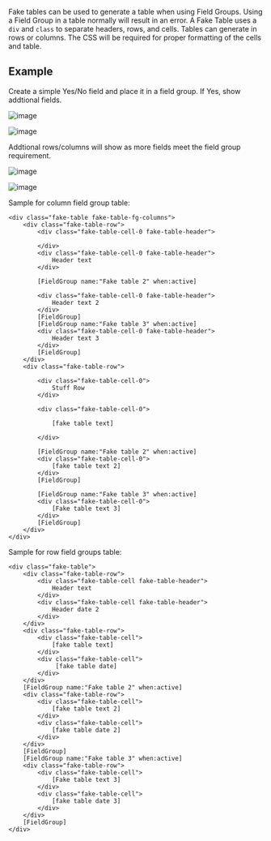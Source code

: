 Fake tables can be used to generate a table when using Field Groups. Using a Field Group in a table normally will result in an error. A Fake Table uses a `div` and `class` to separate headers, rows, and cells. Tables can generate in rows or columns. The CSS will be required for proper formatting of the cells and table. 

## Example

Create a simple Yes/No field and place it in a field group. If Yes, show addtional fields.

![image](https://github.com/rpmsoftware/rpm-layout-custom-code/assets/87500503/83ce439b-162e-4845-85a0-2dab5f081c84)

![image](https://github.com/rpmsoftware/rpm-layout-custom-code/assets/87500503/927d9cd5-1b2c-4061-b1e6-b9238dad7fac)

Addtional rows/columns will show as more fields meet the field group requirement. 

![image](https://github.com/rpmsoftware/rpm-layout-custom-code/assets/87500503/8efbfbab-9ec9-41d6-8d71-32c13e199222)

![image](https://github.com/rpmsoftware/rpm-layout-custom-code/assets/87500503/18121a33-7f51-4cba-8d41-d579e20d7ef7)

Sample for column field group table:

```
<div class="fake-table fake-table-fg-columns">
	<div class="fake-table-row">
		<div class="fake-table-cell-0 fake-table-header">
			
		</div>
		<div class="fake-table-cell-0 fake-table-header">
			Header text
		</div>
		
		[FieldGroup name:"Fake table 2" when:active]
		
		<div class="fake-table-cell-0 fake-table-header">
			Header text 2
		</div>
		[FieldGroup]
		[FieldGroup name:"Fake table 3" when:active]
		<div class="fake-table-cell-0 fake-table-header">
			Header text 3
		</div>
		[FieldGroup]
	</div>	
	<div class="fake-table-row">
		
		<div class="fake-table-cell-0">
			Stuff Row
		</div>
		
		<div class="fake-table-cell-0">
				
			[fake table text]
				
		</div>
		
		[FieldGroup name:"Fake table 2" when:active]
		<div class="fake-table-cell-0">
			[fake table text 2]
		</div>
		[FieldGroup]
		
		[FieldGroup name:"Fake table 3" when:active]
		<div class="fake-table-cell-0">
			[Fake table text 3]
		</div>
		[FieldGroup]
	</div>
</div>
```
Sample for row field groups table:

```
<div class="fake-table">
	<div class="fake-table-row">
		<div class="fake-table-cell fake-table-header">
			Header text
		</div>
		<div class="fake-table-cell fake-table-header">
			Header date 2
		</div>
	</div>
	<div class="fake-table-row">
		<div class="fake-table-cell">
			[fake table text]
		</div>	
		<div class="fake-table-cell">
			 [fake table date]
		</div>
	</div>
	[FieldGroup name:"Fake table 2" when:active]
	<div class="fake-table-row">
		<div class="fake-table-cell">
			[fake table text 2]
		</div>
		<div class="fake-table-cell">
			[fake table date 2]
		</div>
	</div>
	[FieldGroup]
	[FieldGroup name:"Fake table 3" when:active]
	<div class="fake-table-row">
		<div class="fake-table-cell">
			[Fake table text 3]
		</div>
		<div class="fake-table-cell">
			[fake table date 3]
		</div>
	</div>
	[FieldGroup]
</div>
```
